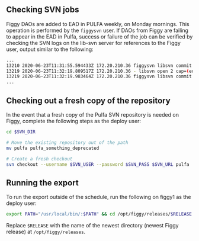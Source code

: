 ## Checking SVN jobs

Figgy DAOs are added to EAD in PULFA weekly, on Monday mornings.  This operation is performed by the `figgysvn` user.  If DAOs from Figgy are failing to appear in the EAD in Pulfa, success or failure of the job can be verified by checking the SVN logs on the lib-svn server for references to the Figgy user, output similar to the following:

```bash
...
13210 2020-06-23T11:31:55.594433Z 172.20.210.36 figgysvn libsvn commit r19687
13219 2020-06-23T11:32:19.809517Z 172.20.210.36 - libsvn open 2 cap=(edit-pipeline svndiff1 accepts-svndiff2 absent-entries depth mergeinfo log-revprops) /trunk/eads SVN/1.14.0%20(x86_64-apple-darwin19.4.0) -
13219 2020-06-23T11:32:19.983464Z 172.20.210.36 figgysvn libsvn commit r19688
...
```

## Checking out a fresh copy of the repository

In the event that a fresh copy of the Pulfa SVN repository is needed on Figgy, complete the following steps as the deploy user:

```bash
cd $SVN_DIR

# Move the existing repository out of the path
mv pulfa pulfa_something_deprecated

# Create a fresh checkout
svn checkout --username $SVN_USER --password $SVN_PASS $SVN_URL pulfa
```

## Running the export

To run the export outside of the schedule, run the following on figgy1 as the deploy user:

```bash
export PATH="/usr/local/bin/:$PATH" && cd /opt/figgy/releases/$RELEASE && RAILS_ENV=production bundle exec rake export:pulfa
```

Replace `$RELEASE` with the name of the newest directory (newest Figgy release) at `/opt/figgy/releases`.
